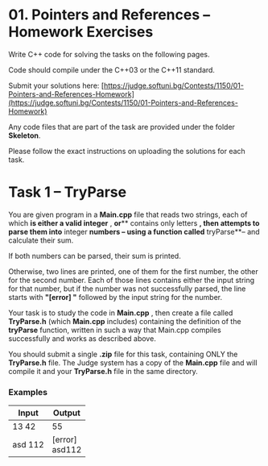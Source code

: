 # 01. Pointers and References – Homework Exercises

Write C++ code for solving the tasks on the following pages.

Code should compile under the C++03 or the C++11 standard.

Submit your solutions here: [https://judge.softuni.bg/Contests/1150/01-Pointers-and-References-Homework](https://judge.softuni.bg/Contests/1150/01-Pointers-and-References-Homework)

Any code files that are part of the task are provided under the folder **Skeleton**.

Please follow the exact instructions on uploading the solutions for each task.

# Task 1 – TryParse

You are given program in a **Main.cpp** file that reads two strings, each of which **is either a valid integer** , **or**** contains only letters **, then attempts to parse them into** integer **numbers – using a function called** tryParse**– and calculate their sum.

If both numbers can be parsed, their sum is printed.

Otherwise, two lines are printed, one of them for the first number, the other for the second number. Each of those lines contains either the input string for that number, but if the number was not successfully parsed, the line starts with **&quot;[error] &quot;** followed by the input string for the number.

Your task is to study the code in **Main.cpp** , then create a file called **TryParse.h** (which **Main.cpp** includes) containing the definition of the **tryParse** function, written in such a way that Main.cpp compiles successfully and works as described above.

You should submit a single **.zip** file for this task, containing ONLY the **TryParse.h** file. The Judge system has a copy of the **Main.cpp** file and will compile it and your **TryParse.h** file in the same directory.

### Examples

| **Input** | **Output** |
| --- | --- |
| 13 42 | 55 |
| asd 112 | [error] <br> asd112 |
